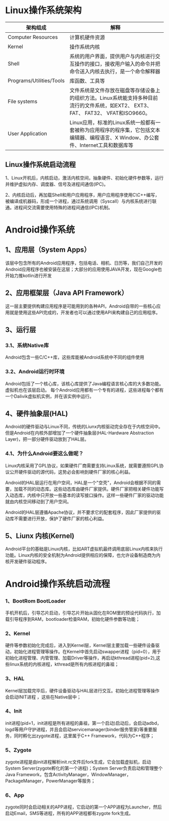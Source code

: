 # Linux操作系统架构


|架构组成|解释|
|----|----|
|Computer Resources|计算机硬件资源|
|Kernel|操作系统内核|
|Shell|系统的用户界面，提供用户与内核进行交互操作的接口，接收用户输入的命令并把命令送入内核去执行，是一个命令解释器|
|Programs/Utilities/Tools|库函数、工具等|
|File systems|文件系统是文件存放在磁盘等存储设备上的组织方法。Linux系统能支持多种目前流行的文件系统，如EXT2、 EXT3、 FAT、 FAT32、 VFAT和ISO9660。|
|User Application|Linux应用，标准的Linux系统一般都有一套被称为应用程序的程序集，它包括文本编辑器、编程语言、X Window、办公套件、Internet工具和数据库等|

## Linux操作系统启动流程
1、Linux开机后，内核启动，激活内核空间，抽象硬件、初始化硬件参数等，运行并维护虚拟内存、调度器、信号及进程间通信(IPC)。

2、内核启动后，再加载Shell和用户应用程序，用户应用程序使用C\C++编写，被编译成机器码，形成一个进程，通过系统调用（Syscall）与内核系统进行联通。进程间交流需要使用特殊的进程间通信(IPC)机制。


# Android操作系统
## 1、应用层（System Apps）
该层中包含所有的Android应用程序，包括电话、相机、日历等，我们自己开发的Android应用程序也被安装在这层；大部分的应用使用JAVA开发，现在Google也开始力推kotlin进行开发

## 2、应用框架层（Java API Framework）
这一层主要提供构建应用程序是可能用到的各种API，Android自带的一些核心应用就是使用这些API完成的，开发者也可以通过使用API来构建自己的应用程序。

## 3、运行层
### 3.1、系统Native库
Android包含一些C/C++库，这些库能被Android系统中不同的组件使用
### 3.2、Android运行时环境
Android包括了一个核心库，该核心库提供了Java编程语言核心库的大多数功能。虚拟机也在该层启动。
每个Android应用都有一个专有的进程，这些进程每个都有一个Dalivik虚拟机实例，并在该实例中运行。

## 4、硬件抽象层(HAL)
Android的硬件驱动与Linux不同，传统的Liunx内核驱动完全存在于内核空间中。但是Android在内核外部增加了一个硬件抽象层(HAL-Hardware Abstraction Layer)，把一部分硬件驱动放到了HAL层。

### 4.1、为什么Android要这么做呢？
Linux内核采用了GPL协议，如果硬件厂商需要支持Linux系统，就需要遵照GPL协议公开硬件驱动的源代码，这势必会影响到硬件厂家的核心利益。

Android的HAL层运行在用户空间，HAL是一个"空壳"，Android会根据不同的需要，加载不同的动态库。这些动态库由硬件厂家提供。硬件厂家把相关硬件功能写入动态库，内核中只开放一些基本的读写接口操作。这样一些硬件厂家的驱动功能就由内核空间移动到了用户空间。

Android的HAL层遵循Apache协议，并不要求它的配套程序，因此厂家提供的驱动库不需要进行开放，保护了硬件厂家的核心利益。

## 5、Liunx 内核(Kernel)

Android平台的基础是Linux内核，比如ART虚拟机最终调用底层Linux内核来执行功能。Linux内核的安全机制为Android提供相应的保障，也允许设备制造商为内核开发硬件驱动程序。

# Android操作系统启动流程



### 1、BootRom BootLoader
手机开机后，引导芯片启动，引导芯片开始从固化在ROM里的预设代码执行，加载引导程序到RAM，bootloader检查RAM，初始化硬件参数等功能；

### 2、Kernel
硬件等参数初始化完成后，进入到Kernel层，Kernel层主要加载一些硬件设备驱动，初始化进程管理等操作。在Kernel中首先启动swapper进程（pid=0），用于初始化进程管理、内管管理、加载Driver等操作，再启动kthread进程(pid=2),这些linux系统的内核进程，kthread是所有内核进程的鼻祖；

### 3、HAL
Kernel层加载完毕后，硬件设备驱动与HAL层进行交互。初始化进程管理等操作会启动INIT进程 ，这些在Native层中；

### 4、Init
init进程(pid=1，init进程是所有进程的鼻祖，第一个启动)启动后，会启动adbd，logd等用户守护进程，并且会启动servicemanager(binder服务管家)等重要服务，同时孵化出zygote进程，这里属于C++ Framework，代码为C++程序；

### 5、Zygote
zygote进程是由init进程解析init.rc文件后fork生成，它会加载虚拟机，启动System Server(zygote孵化的第一个进程)；System Server负责启动和管理整个Java Framework，包含ActivityManager，WindowManager，PackageManager，PowerManager等服务；

### 6、App
zygote同时会启动相关的APP进程，它启动的第一个APP进程为Launcher，然后启动Email，SMS等进程，所有的APP进程都有zygote fork生成。


